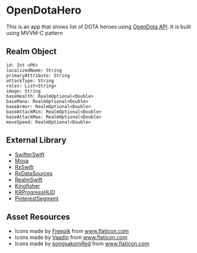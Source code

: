 # OpenDotaHero
This is an app that shows list of DOTA heroes using [OpenDota API](https://docs.opendota.com/#tag/hero-stats). It is built using MVVM-C pattern

## Realm Object
```
id: Int <PK>
localizedName: String
primaryAttribute: String
attackType: String
roles: List<String>
image: String
baseHealth: RealmOptional<Double>
baseMana: RealmOptional<Double>
baseArmor: RealmOptional<Double>
baseAttackMin: RealmOptional<Double>
baseAttackMax: RealmOptional<Double>
moveSpeed: RealmOptional<Double>
```


## External Library
- [SwifterSwift](https://github.com/SwifterSwift/SwifterSwift)
- [Moya](https://github.com/Moya/Moya)
- [RxSwift](https://github.com/ReactiveX/RxSwift)
- [RxDataSources](https://github.com/RxSwiftCommunity/RxDataSources)
- [RealmSwift](https://github.com/realm/realm-cocoa)
- [Kingfisher](https://github.com/onevcat/Kingfisher)
- [KRProgressHUD](https://github.com/krimpedance/KRProgressHUD)
- [PinterestSegment](https://github.com/TBXark/PinterestSegment)


## Asset Resources
- Icons made by [Freepik](https://www.flaticon.com/authors/freepik) from www.flaticon.com
- Icons made by [Vaadin](http://vaadin.com/font-icons) from www.flaticon.com
- Icons made by [pongsakornRed](https://www.flaticon.com/authors/pongsakornred) from www.flaticon.com
